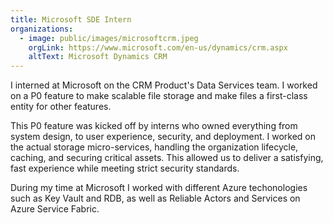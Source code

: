 ```yaml
---
title: Microsoft SDE Intern
organizations:
  - image: public/images/microsoftcrm.jpeg
    orgLink: https://www.microsoft.com/en-us/dynamics/crm.aspx
    altText: Microsoft Dynamics CRM
---
```


<p>
  I interned at Microsoft on the CRM Product's Data Services team. I worked on a P0 feature to make scalable file storage and make files a first-class entity for other features.
</p>
<p>
  This P0 feature was kicked off by interns who owned everything from system design, to user experience, security, and deployment. I worked on the actual storage micro-services, handling the organization lifecycle, caching, and securing critical assets. This allowed us to deliver a satisfying, fast experience while meeting strict security standards.
</p>
<p>
  During my time at Microsoft I worked with different Azure techonologies such as Key Vault and RDB, as well as Reliable Actors and Services on Azure Service Fabric.
</p>
